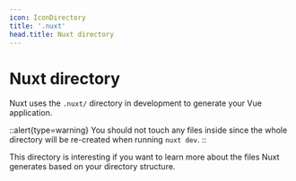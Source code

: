 ```yaml
---
icon: IconDirectory
title: '.nuxt'
head.title: Nuxt directory
---
```



# Nuxt directory

Nuxt uses the `.nuxt/` directory in development to generate your Vue application.

::alert{type=warning}
You should not touch any files inside since the whole directory will be re-created when running `nuxt dev`.
::

This directory is interesting if you want to learn more about the files Nuxt generates based on your directory structure.
